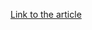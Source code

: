 [Link to the article](https://usa.visa.com/dam/VCOM/global/support-legal/documents/fin6-cybercrime-group-expands-threat-To-ecommerce-merchants.pdf)
